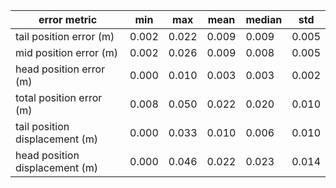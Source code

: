 | error metric                   |    min |    max |   mean |   median |    std |
|--------------------------------|--------|--------|--------|----------|--------|
| tail position error (m)        |  0.002 |  0.022 |  0.009 |    0.009 |  0.005 |
| mid position error (m)         |  0.002 |  0.026 |  0.009 |    0.008 |  0.005 |
| head position error (m)        |  0.000 |  0.010 |  0.003 |    0.003 |  0.002 |
| total position error (m)       |  0.008 |  0.050 |  0.022 |    0.020 |  0.010 |
| tail position displacement (m) |  0.000 |  0.033 |  0.010 |    0.006 |  0.010 |
| head position displacement (m) |  0.000 |  0.046 |  0.022 |    0.023 |  0.014 |
